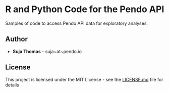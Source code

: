 # R and Python Code for the Pendo API

Samples of code to access Pendo API data for exploratory analyses.


## Author

* **Suja Thomas** - suja~at~pendo.io


## License

This project is licensed under the MIT License - see the [LICENSE.md](LICENSE.md) file for details




